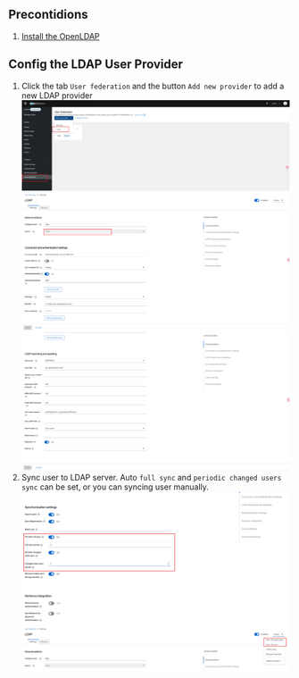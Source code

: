 ## Precontidions
1. [Install the OpenLDAP](/docs/notes/others/openldap/Install)


## Config the LDAP User Provider
1. Click the tab `User federation` and the button `Add new provider` to add a new LDAP provider
    ![](./imgs/keycloak-ldap-1.png)
    ![](./imgs/keycloak-ldap-2.png)
    ![](./imgs/keycloak-ldap-3.png)
2. Sync user to LDAP server. Auto `full sync` and `periodic changed users sync` can be set, or you can syncing user manually.
    ![](./imgs/keycloak-ldap-5.png)
    ![](./imgs/keycloak-ldap-4.png)